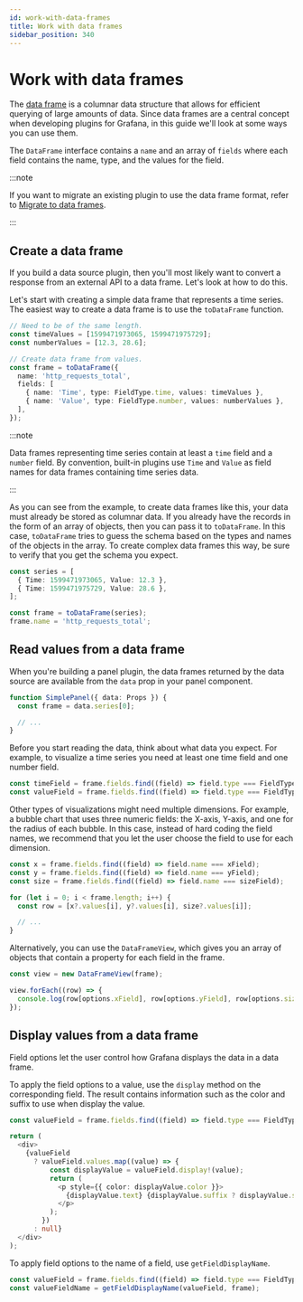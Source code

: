 ```yaml
---
id: work-with-data-frames
title: Work with data frames
sidebar_position: 340
---
```


# Work with data frames

The [data frame](https://grafana.com/docs/grafana/latest/developers/plugins/introduction-to-plugin-development/data-frames) is a columnar data structure that allows for efficient querying of large amounts of data. Since data frames are a central concept when developing plugins for Grafana, in this guide we'll look at some ways you can use them.

The `DataFrame` interface contains a `name` and an array of `fields` where each field contains the name, type, and the values for the field.

:::note

If you want to migrate an existing plugin to use the data frame format, refer to [Migrate to data frames](https://grafana.com/docs/grafana/latest/developers/plugins/migration-guide/v6.x-v7.x#migrate-to-data-frames).

:::

## Create a data frame

If you build a data source plugin, then you'll most likely want to convert a response from an external API to a data frame. Let's look at how to do this.

Let's start with creating a simple data frame that represents a time series. The easiest way to create a data frame is to use the `toDataFrame` function.

```ts
// Need to be of the same length.
const timeValues = [1599471973065, 1599471975729];
const numberValues = [12.3, 28.6];

// Create data frame from values.
const frame = toDataFrame({
  name: 'http_requests_total',
  fields: [
    { name: 'Time', type: FieldType.time, values: timeValues },
    { name: 'Value', type: FieldType.number, values: numberValues },
  ],
});
```

:::note

Data frames representing time series contain at least a `time` field and a `number` field. By convention, built-in plugins use `Time` and `Value` as field names for data frames containing time series data.

:::

As you can see from the example, to create data frames like this, your data must already be stored as columnar data. If you already have the records in the form of an array of objects, then you can pass it to `toDataFrame`. In this case, `toDataFrame` tries to guess the schema based on the types and names of the objects in the array. To create complex data frames this way, be sure to verify that you get the schema you expect.

```ts
const series = [
  { Time: 1599471973065, Value: 12.3 },
  { Time: 1599471975729, Value: 28.6 },
];

const frame = toDataFrame(series);
frame.name = 'http_requests_total';
```

## Read values from a data frame

When you're building a panel plugin, the data frames returned by the data source are available from the `data` prop in your panel component.

```ts
function SimplePanel({ data: Props }) {
  const frame = data.series[0];

  // ...
}
```

Before you start reading the data, think about what data you expect. For example, to visualize a time series you need at least one time field and one number field.

```ts
const timeField = frame.fields.find((field) => field.type === FieldType.time);
const valueField = frame.fields.find((field) => field.type === FieldType.number);
```

Other types of visualizations might need multiple dimensions. For example, a bubble chart that uses three numeric fields: the X-axis, Y-axis, and one for the radius of each bubble. In this case, instead of hard coding the field names, we recommend that you let the user choose the field to use for each dimension.

```ts
const x = frame.fields.find((field) => field.name === xField);
const y = frame.fields.find((field) => field.name === yField);
const size = frame.fields.find((field) => field.name === sizeField);

for (let i = 0; i < frame.length; i++) {
  const row = [x?.values[i], y?.values[i], size?.values[i]];

  // ...
}
```

Alternatively, you can use the `DataFrameView`, which gives you an array of objects that contain a property for each field in the frame.

```ts
const view = new DataFrameView(frame);

view.forEach((row) => {
  console.log(row[options.xField], row[options.yField], row[options.sizeField]);
});
```

## Display values from a data frame

Field options let the user control how Grafana displays the data in a data frame.

To apply the field options to a value, use the `display` method on the corresponding field. The result contains information such as the color and suffix to use when display the value.

```ts
const valueField = frame.fields.find((field) => field.type === FieldType.number);

return (
  <div>
    {valueField
      ? valueField.values.map((value) => {
          const displayValue = valueField.display!(value);
          return (
            <p style={{ color: displayValue.color }}>
              {displayValue.text} {displayValue.suffix ? displayValue.suffix : ''}
            </p>
          );
        })
      : null}
  </div>
);
```

To apply field options to the name of a field, use `getFieldDisplayName`.

```ts
const valueField = frame.fields.find((field) => field.type === FieldType.number);
const valueFieldName = getFieldDisplayName(valueField, frame);
```
